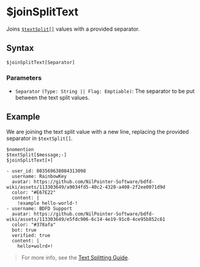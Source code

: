 # $joinSplitText
Joins [`$textSplit[]`](./textSplit.md) values with a provided separator.

## Syntax
```
$joinSplitText[Separator]
```

### Parameters
- `Separator` `(Type: String || Flag: Emptiable)`: The separator to be put between the text split values.

## Example
We are joining the text split value with a new line, replacing the provided separator in `$textSplit[]`.
```
$nomention
$textSplit[$message;-]
$joinSplitText[+]
```

``` discord yaml
- user_id: 803569638084313098
  username: RainbowKey
  avatar: https://github.com/NilPointer-Software/bdfd-wiki/assets/113303649/a9034fd5-40c2-4320-a408-2f2ee0071d9d
  color: "#E67E22"
  content: |
    !example hello-world-!
- username: BDFD Support
  avatar: https://github.com/NilPointer-Software/bdfd-wiki/assets/113303649/e5fdc906-6c14-4e19-91c0-4ce95b852c61
  color: "#378afa"
  bot: true
  verified: true
  content: |
    hello+wolrd+!
```

> For more info, see the [Text Splitting Guide](../guides/general/textSplitting.md).
